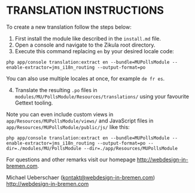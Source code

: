 # TRANSLATION INSTRUCTIONS

To create a new translation follow the steps below:

1. First install the module like described in the `install.md` file.
2. Open a console and navigate to the Zikula root directory.
3. Execute this command replacing `en` by your desired locale code:

`php app/console translation:extract en --bundle=MUPollsModule --enable-extractor=jms_i18n_routing --output-format=po`

You can also use multiple locales at once, for example `de fr es`.

4. Translate the resulting `.po` files in `modules/MU/PollsModule/Resources/translations/` using your favourite Gettext tooling.

Note you can even include custom views in `app/Resources/MUPollsModule/views/` and JavaScript files in `app/Resources/MUPollsModule/public/js/` like this:

`php app/console translation:extract en --bundle=MUPollsModule --enable-extractor=jms_i18n_routing --output-format=po --dir=./modules/MU/PollsModule --dir=./app/Resources/MUPollsModule`

For questions and other remarks visit our homepage http://webdesign-in-bremen.com.

Michael Ueberschaer (kontakt@webdesign-in-bremen.com)
http://webdesign-in-bremen.com
